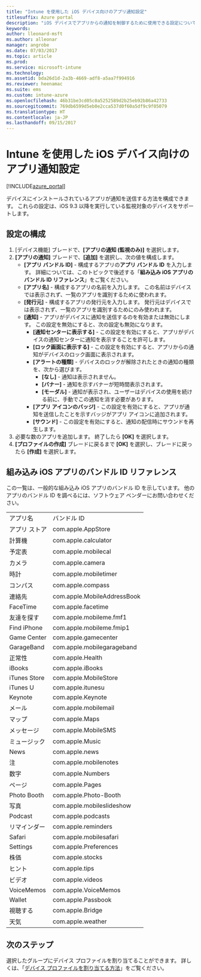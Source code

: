 ```yaml
---
title: "Intune を使用した iOS デバイス向けのアプリ通知設定"
titlesuffix: Azure portal
description: "iOS デバイスでアプリからの通知を制御するために使用できる設定について説明します。\""
keywords: 
author: lleonard-msft
ms.author: alleonar
manager: angrobe
ms.date: 07/03/2017
ms.topic: article
ms.prod: 
ms.service: microsoft-intune
ms.technology: 
ms.assetid: bda26d1d-2a3b-4669-adf8-a5aa7f994916
ms.reviewer: heenamac
ms.suite: ems
ms.custom: intune-azure
ms.openlocfilehash: 46b31be3cd05c0a5252589d2b25eb92b86a42733
ms.sourcegitcommit: 769db6599d5eb0e2cca537d0f60a5df9c9f05079
ms.translationtype: HT
ms.contentlocale: ja-JP
ms.lasthandoff: 09/15/2017
---
```

# <a name="intune-app-notifications-settings-for-ios-devices"></a>Intune を使用した iOS デバイス向けのアプリ通知設定

[!INCLUDE[azure_portal](./includes/azure_portal.md)]

デバイスにインストールされているアプリが通知を送信する方法を構成できます。 これらの設定は、iOS 9.3 以降を実行している監視対象のデバイスをサポートします。

## <a name="configure-settings"></a>設定の構成

1. [デバイス機能] ブレードで、**[アプリの通知 (監視のみ)]** を選択します。
2. **[アプリの通知]** ブレードで、**[追加]** を選択し、次の値を構成します。
    - **[アプリ バンドル ID]** - 構成するアプリの**アプリ バンドル ID** を入力します。 詳細については、このトピックで後述する「**組み込み iOS アプリのバンドル ID リファレンス**」をご覧ください。
    - **[アプリ名]** - 構成するアプリの名前を入力します。 この名前はデバイスでは表示されず、一覧のアプリを識別するために使われます。
    - **[発行元]** - 構成するアプリの発行元を入力します。 発行元はデバイスでは表示されず、一覧のアプリを識別するためにのみ使われます。
    - **[通知]** - アプリがデバイスに通知を送信するのを有効または無効にします。 この設定を無効にすると、次の設定も無効になります。
        - **[通知センターに表示する]** - この設定を有効にすると、アプリがデバイスの通知センターに通知を表示することを許可します。
        - **[ロック画面に表示する]** - この設定を有効にすると、アプリからの通知がデバイスのロック画面に表示されます。
        - **[アラートの種類]** - デバイスのロックが解除されたときの通知の種類を、次から選びます。
            - **[なし]** - 通知は表示されません。
            - **[バナー]** - 通知を示すバナーが短時間表示されます。
            - **[モーダル]** - 通知が表示され、ユーザーはデバイスの使用を続ける前に、手動でこの通知を消す必要があります。
        - **[アプリ アイコンのバッジ]** - この設定を有効にすると、アプリが通知を送信したことを示すバッジがアプリ アイコンに追加されます。
        - **[サウンド]** - この設定を有効にすると、通知の配信時にサウンドを再生します。
3. 必要な数のアプリを追加します。 終了したら **[OK]** を選択します。
4. **[プロファイルの作成]** ブレードに戻るまで **[OK]** を選択し、ブレードに戻ったら **[作成]** を選択します。 


## <a name="bundle-id-reference-for-built-in-ios-apps"></a>組み込み iOS アプリのバンドル ID リファレンス

この一覧は、一般的な組み込み iOS アプリのバンドル ID を示しています。 他のアプリのバンドル ID を調べるには、ソフトウェア ベンダーにお問い合わせください。 

|||
|-|-|
|アプリ名|バンドル ID|
|アプリ ストア|com.apple.AppStore|
|計算機|com.apple.calculator|
|予定表|com.apple.mobilecal|
|カメラ|com.apple.camera|
|時計|com.apple.mobiletimer|
|コンパス|com.apple.compass|
|連絡先|com.apple.MobileAddressBook|
|FaceTime|com.apple.facetime|
|友達を探す|com.apple.mobileme.fmf1|
|Find iPhone|com.apple.mobileme.fmip1|
|Game Center|com.apple.gamecenter|
|GarageBand|com.apple.mobilegarageband|
|正常性|com.apple.Health|
|iBooks|com.apple.iBooks|
|iTunes Store|com.apple.MobileStore|
|iTunes U|com.apple.itunesu|
|Keynote|com.apple.Keynote|
|メール|com.apple.mobilemail|
|マップ|com.apple.Maps|
|メッセージ|com.apple.MobileSMS|
|ミュージック|com.apple.Music|
|News|com.apple.news|
|注|com.apple.mobilenotes|
|数字|com.apple.Numbers|
|ページ|com.apple.Pages|
|Photo Booth|com.apple.Photo-Booth|
|写真|com.apple.mobileslideshow|
|Podcast|com.apple.podcasts|
|リマインダー|com.apple.reminders|
|Safari|com.apple.mobilesafari|
|Settings|com.apple.Preferences|
|株価|com.apple.stocks|
|ヒント|com.apple.tips|
|ビデオ|com.apple.videos|
|VoiceMemos|com.apple.VoiceMemos|
|Wallet|com.apple.Passbook|
|視聴する|com.apple.Bridge|
|天気|com.apple.weather|

## <a name="next-steps"></a>次のステップ

選択したグループにデバイス プロファイルを割り当てることができます。 詳しくは、「[デバイス プロファイルを割り当てる方法](device-profile-assign.md)」をご覧ください。
